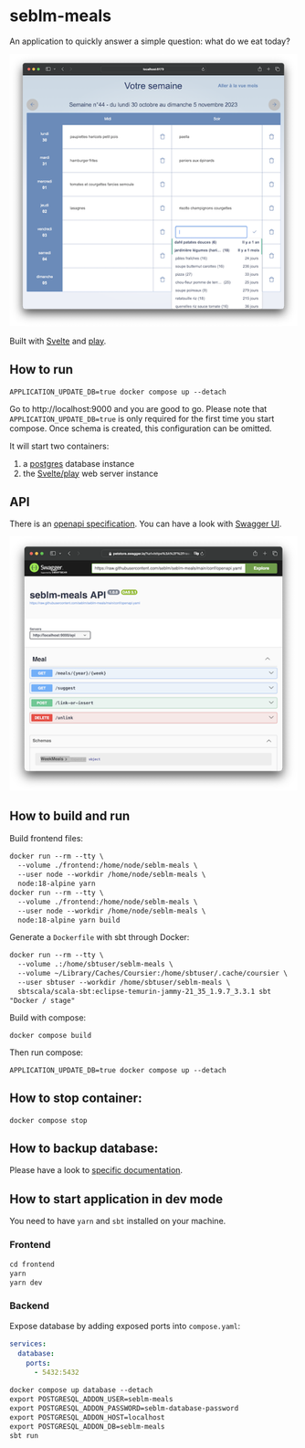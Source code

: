 # seblm-meals

An application to quickly answer a simple question: what do we eat today?

![seblm-meals screenshot](docs/screenshot.png)

Built with [Svelte] and [play].

## How to run

```shell
APPLICATION_UPDATE_DB=true docker compose up --detach
```

Go to http://localhost:9000 and you are good to go. Please note that `APPLICATION_UPDATE_DB=true` is only required for
the first time you start compose. Once schema is created, this configuration can be omitted.

It will start two containers:

1. a [postgres][docker-hub-postgres] database instance
2. the [Svelte/play][docker-hub-repository] web server instance

## API

There is an [openapi specification][openapi.yaml]. You can have a look with [Swagger UI][swagger-ui-demo].

[![Swagger UI visualization of openapi specification](docs/swagger-ui.png)][swagger-ui-demo]

## How to build and run

Build frontend files:

```shell
docker run --rm --tty \
  --volume ./frontend:/home/node/seblm-meals \
  --user node --workdir /home/node/seblm-meals \
  node:18-alpine yarn
docker run --rm --tty \
  --volume ./frontend:/home/node/seblm-meals \
  --user node --workdir /home/node/seblm-meals \
  node:18-alpine yarn build
```

Generate a `Dockerfile` with sbt through Docker:

```shell
docker run --rm --tty \
  --volume .:/home/sbtuser/seblm-meals \
  --volume ~/Library/Caches/Coursier:/home/sbtuser/.cache/coursier \
  --user sbtuser --workdir /home/sbtuser/seblm-meals \
  sbtscala/scala-sbt:eclipse-temurin-jammy-21_35_1.9.7_3.3.1 sbt "Docker / stage"
```

Build with compose:

```shell
docker compose build
```

Then run compose:

```shell
APPLICATION_UPDATE_DB=true docker compose up --detach
```

## How to stop container:

```shell
docker compose stop
```

## How to backup database:

Please have a look to [specific documentation](backup/README.md).

## How to start application in dev mode

You need to have `yarn` and `sbt` installed on your machine.

### Frontend

```shell
cd frontend
yarn
yarn dev
```

### Backend

Expose database by adding exposed ports into `compose.yaml`:

```yaml
services:
  database:
    ports:
      - 5432:5432
```

```shell
docker compose up database --detach
export POSTGRESQL_ADDON_USER=seblm-meals
export POSTGRESQL_ADDON_PASSWORD=seblm-database-password
export POSTGRESQL_ADDON_HOST=localhost
export POSTGRESQL_ADDON_DB=seblm-meals
sbt run
```

[docker-hub-postgres]: https://hub.docker.com/_/postgres
[docker-hub-repository]: https://hub.docker.com/r/seblm/seblm-meals
[openapi.yaml]: conf/openapi.yaml
[play]: https://www.playframework.com
[Svelte]: https://svelte.dev
[swagger-ui-demo]: https://petstore.swagger.io/?url=https%3A%2F%2Fraw.githubusercontent.com%2Fseblm%2Fseblm-meals%2Fmain%2Fconf%2Fopenapi.yaml